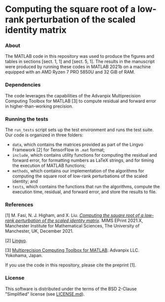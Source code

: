 # Computing the square root of a low-rank perturbation of the scaled identity matrix



### About

The MATLAB code in this repository was used to produce the figures and tables in sections [sect. 1, 1] and [sect. 5, 1]. The results in the manuscript were produced by running these codes in MATLAB 2021b on a machine equipped with an AMD Ryzen 7 PRO 5850U and 32 GiB of RAM.



### Dependencies

The code leverages the capabilities of the Advanpix Multiprecision Computing Toolbox for MATLAB [3] to compute residual and forward error in higher-than-working precision.



### Running the tests

The `run_tests` script sets up the test environment and runs the test suite. Our code is organized in three folders:
* `data`, which contains the matrices provided as part of the Lingvo Framework [2] for TensorFlow in `.mat` format;
* `include`, which contains utility functions for computing the residual and forward error, for formatting numbers as LaTeX strings, and for timing the execution of MATLAB functions;
* `methods`, which contains our implementation of the algorithms for computing the square root of low-rank perturbations of the scaled identity; and
* `tests`, which contains the functions that run the algorithms, compute the execution time, residual, and forward error, and store the results to file.



### References

[1] M. Fasi, N. J. Higham, and X. Liu. [*Computing the square root of a low-rank perturbation of the scaled identity matrix*](http://eprints.maths.manchester.ac.uk/XXXX/). MIMS EPrint 2021.X, Manchester Institute for Mathematical Sciences, The University of Manchester, UK, December 2021.

[2] [Lingvo](https://github.com/tensorflow/lingvo/).

[3] [Multiprecision Computing Toolbox for MATLAB](https://www.advanpix.com/). Advanpix LLC. Yokohama, Japan.

If you use the code in this repository, please cite the preprint [1].


### License

This software is distributed under the terms of the BSD 2-Clause "Simplified" license (see [LICENSE.md](./LICENSE.md)).
